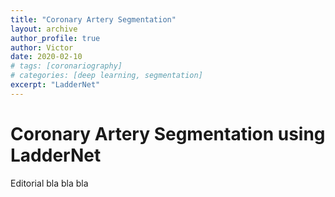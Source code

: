 ```yaml
---
title: "Coronary Artery Segmentation"
layout: archive
author_profile: true
author: Victor
date: 2020-02-10
# tags: [coronariography]
# categories: [deep learning, segmentation]
excerpt: "LadderNet"
---
```

# Coronary Artery Segmentation using LadderNet

Editorial bla bla bla